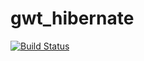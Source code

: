 # gwt_hibernate
[![Build Status](https://travis-ci.org/lMysticl/gwt_hibernate.svg?branch=master)](https://travis-ci.org/lMysticl/gwt_hibernate)
